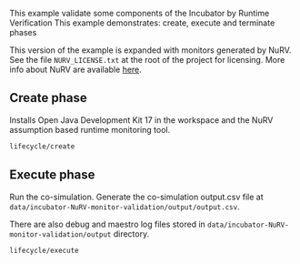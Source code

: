 
This example validate some components of the Incubator by Runtime Verification
This example demonstrates: create, execute and terminate phases

This version of the example is expanded with monitors generated by NuRV.
See the file `NURV_LICENSE.txt` at the root of the project for licensing.
More info about NuRV are available [here](https://es-static.fbk.eu/tools/nurv/).


## Create phase

Installs Open Java Development Kit 17 in the workspace and the NuRV assumption
based runtime monitoring tool.

```bash
lifecycle/create
```

## Execute phase

Run the co-simulation. Generate the co-simulation output.csv file
at `data/incubator-NuRV-monitor-validation/output/output.csv`.

There are also debug and maestro log files stored in
`data/incubator-NuRV-monitor-validation/output` directory.

```bash
lifecycle/execute
```
